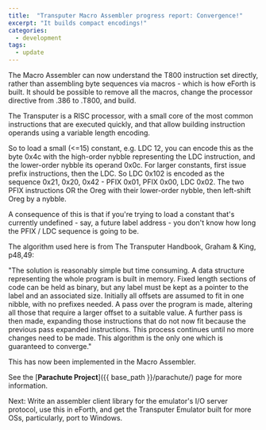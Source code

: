 ```yaml
---
title:  "Transputer Macro Assembler progress report: Convergence!"
excerpt: "It builds compact encodings!"
categories: 
  - development
tags:
  - update
---
```

The Macro Assembler can now understand the T800 instruction set directly, rather than assembling byte sequences via
macros - which is how eForth is built. It should be possible to remove all the macros, change the processor directive
from .386 to .T800, and build.

The Transputer is a RISC processor, with a small core of the most common instructions that are executed quickly,
and that allow building instruction operands using a variable length encoding.

So to load a small (<=15) constant, e.g. LDC 12, you can encode this as the byte 0x4c with the high-order nybble
representing the LDC instruction, and the lower-order nybble its operand 0x0c. For larger constants, first issue prefix
instructions, then the LDC. So LDC 0x102 is encoded as the sequence 0x21, 0x20, 0x42 - PFIX 0x01, PFIX 0x00, LDC 0x02.
The two PFIX instructions OR the Oreg with their lower-order nybble, then left-shift Oreg by a nybble.

A consequence of this is that if you're trying to load a constant that's currently undefined - say, a future label
address - you don't know how long the PFIX / LDC sequence is going to be.

The algorithm used here is from The Transputer Handbook, Graham & King, p48,49:

"The solution is reasonably simple but time consuming. A data structure representing the whole program is built in
memory. Fixed length sections of code can be held as binary, but any label must be kept as a pointer to the label and
an associated size. Initially all offsets are assumed to fit in one nibble, with no prefixes needed. A pass over the
program is made, altering all those that require a larger offset to a suitable value. A further pass is then made,
expanding those instructions that do not now fit because the previous pass expanded instructions. This process
continues until no more changes need to be made.
This algorithm is the only one which is guaranteed to converge."

This has now been implemented in the Macro Assembler.
     
See the [**Parachute Project**]({{ base_path }}/parachute/) page for more information.

Next: Write an assembler client library for the emulator's I/O server protocol, use this in eForth, and get the
Transputer Emulator built for more OSs, particularly, port to Windows.
 